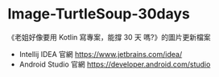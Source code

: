 # Image-TurtleSoup-30days
《老姐好像要用 Kotlin 寫專案，能撐 30 天 嗎?》的圖片更新檔案
* Intellij IDEA 官網 https://www.jetbrains.com/idea/
* Android Studio 官網 https://developer.android.com/studio
